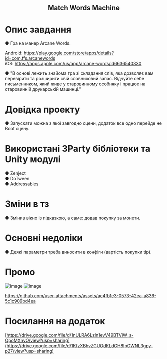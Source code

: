 <h2 align="center">
Match Words Machine
</h2> 

# Опис завдання

● Гра на манер Arcane Words. 

Android: https://play.google.com/store/apps/details?id=com.ffs.arcanewords  
iOS: https://apps.apple.com/us/app/arcane-words/id6636540330  

● "В основі лежить знайома гра зі складання слів, яка дозволяє вам перевірити та розширити свій словниковий запас. Відчуйте себе письменником, який живе у старовинному особняку і працює на старовинній друкарській машинці."

# Довідка проекту

● Запускати можна з якої завгодно сцени, додаток все одно перейде не Boot сцену. 

# Використані 3Party бібліотеки та Unity модулі

● Zenject  
● DoTween  
● Addressables  

# Зміни в тз

● Змінив вікно із підказкою, а саме: додав покупку за монети.

# Основні недоліки

● Деякі параметри треба виносити в конфіги (вартість покупки tip).

# Промо

![image](https://github.com/user-attachments/assets/d5782645-8276-4f9e-bb8e-6742d95c50fd)
![image](https://github.com/user-attachments/assets/d0571d76-8880-4646-9c17-02ebb46a44a0)

https://github.com/user-attachments/assets/ac4fb1e3-0573-42ea-a836-5c1c909bd4ea

# Посилання на додаток

[https://drive.google.com/file/d/1nULRA6Lzln1evV49BTViW_s-OpoMXnvO/view?usp=sharing](https://drive.google.com/file/d/1KfzXBhvZGUOdKLdGH8IpGWNL3gpy-p27/view?usp=sharing)
